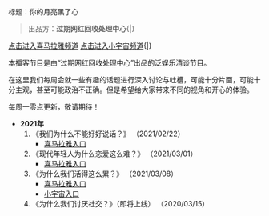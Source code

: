 标题：你的月亮黑了心

>	出品方：**过期网红回收处理中心**{|}

[点击进入喜马拉雅频道](https://www.ximalaya.com/yule/46899127/)
[点击进入小宇宙频道](https://www.xiaoyuzhoufm.com/podcast/6034cf819d8676983dcf81ef){|}

本播客节目是由“过期网红回收处理中心”出品的泛娱乐清谈节目。

在这里我们每周会就一些有趣的话题进行深入讨论与吐槽，可能十分片面，可能十分主观，甚至可能政治不正确。但是希望给大家带来不同的视角和开心的体验。

每周一零点更新，敬请期待！

-	**2021年**
	1.	《我们为什么不能好好说话？》 （2021/02/22）
		-	[喜马拉雅入口](https://www.ximalaya.com/yule/46899127/388141549)
	2.	《现代年轻人为什么恋爱这么难？》 （2021/03/01）
		-	[喜马拉雅入口](https://www.ximalaya.com/yule/46899127/390464943)
	3.	《为什么我们活得这么累？》 （2021/03/08）
		-	[喜马拉雅入口](https://www.ximalaya.com/yule/46899127/392733660)
		-	[小宇宙入口](https://www.xiaoyuzhoufm.com/episode/6044f85d55a0d3f4b8f96616?s=eyJ1IjogIjYwMjBkMDBjZTBmNWU3MjNiYmE4OTQyZSJ9)
	4.	《为什么我们讨厌社交？》（即将上线） （2020/03/15）